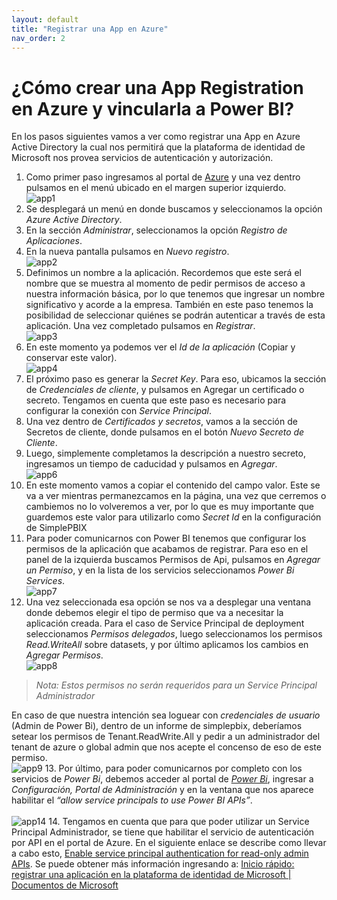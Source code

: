 ```yaml
---
layout: default
title: "Registrar una App en Azure"
nav_order: 2
---
```


# ¿Cómo crear una App Registration en Azure y vincularla a Power BI? 

En los pasos siguientes vamos a ver como registrar una App en Azure Active Directory la cual nos permitirá que la plataforma de identidad de Microsoft nos provea servicios de autenticación y autorización. 
1. Como primer paso ingresamos al portal de [Azure](https://portal.azure.com/) y una vez dentro pulsamos en el menú ubicado en el margen superior izquierdo. 
<br>![app1](Media/App%20registration/menu%20azure.PNG)
2. Se desplegará un menú en donde buscamos y seleccionamos la opción *Azure Active Directory*. 
3. En la sección *Administrar*, seleccionamos la opción *Registro de Aplicaciones*.
4. En la nueva pantalla pulsamos en *Nuevo registro*.
<br>![app2](Media/App%20registration/nueva%20app.PNG)
5. Definimos un nombre a la aplicación. Recordemos que este será el nombre que se muestra al momento de pedir permisos de acceso a nuestra información básica, por lo que tenemos que ingresar un nombre significativo y acorde a la empresa. También en este paso tenemos la posibilidad de seleccionar quiénes se podrán autenticar a través de esta aplicación. Una vez completado pulsamos en *Registrar*. 
<br>![app3](Media/App%20registration/Registrar%20app.PNG)
6. En este momento ya podemos ver el *Id de la aplicación* (Copiar y conservar este valor). 
<br>![app4](Media/App%20registration/app%20id.PNG)
7. El próximo paso es generar la *Secret Key*. Para eso, ubicamos la sección de *Credenciales de cliente*, y pulsamos en Agregar un certificado o secreto. Tengamos en cuenta que este paso es necesario para configurar la conexión con *Service Principal*. 
8. Una vez dentro de *Certificados y secretos*, vamos a la sección de Secretos de cliente, donde pulsamos en el botón *Nuevo Secreto de Cliente*.
9. Luego, simplemente completamos la descripción a nuestro secreto, ingresamos un tiempo de caducidad y pulsamos en *Agregar*. 
<br>![app6](Media/App%20registration/nuevo%20secreto.PNG)
10. En este momento vamos a copiar el contenido del campo valor. Este se va a ver mientras permanezcamos en la página, una vez que cerremos o cambiemos no lo volveremos a ver, por lo que es muy importante que guardemos este valor para utilizarlo como *Secret Id* en la configuración de SimplePBIX
11. Para poder comunicarnos con Power BI tenemos que configurar los permisos de la aplicación que acabamos de registrar. Para eso en el panel de la izquierda buscamos Permisos de Api, pulsamos en *Agregar un Permiso*, y en la lista de los servicios seleccionamos *Power Bi Services*. 
<br>![app7](Media/App%20registration/agregar%20permisos.PNG)
12. Una vez seleccionada esa opción se nos va a desplegar una ventana donde debemos elegir el tipo de permiso que va a necesitar la aplicación creada. Para el caso de Service Principal de deployment seleccionamos *Permisos delegados*, luego seleccionamos los permisos *Read.WriteAll* sobre datasets, y por último aplicamos los cambios en *Agregar Permisos*.
<br>![app8](Media/App%20registration/permisos%20admin.PNG)
>*Nota: Estos permisos no serán requeridos para un Service Principal Administrador*

En caso de que nuestra intención sea loguear con *credenciales de usuario* (Admin de Power Bi), dentro de un informe de simplepbix, deberíamos setear los permisos de Tenant.ReadWrite.All y pedir a un administrador del tenant de azure o global admin que nos acepte el concenso de eso de este permiso.
<br>![app9](Media/App%20registration/adminconsent.png)
13. Por último, para poder comunicarnos por completo con los servicios de *Power Bi*, debemos acceder al portal de [*Power Bi*](https://app.powerbi.com/), ingresar a *Configuración, Portal de Administración* y en la ventana que nos aparece habilitar el *“allow service principals to use Power BI APIs”*.  
<br>![app14](Media/App%20registration/PBI%20service%20principal.png)
14. Tengamos en cuenta que para que poder utilizar un Service Principal Administrador, se tiene que habilitar el servicio de autenticación por API en el portal de Azure. En el siguiente enlace se describe como llevar a cabo esto, [Enable service principal authentication for read-only admin APIs](https://docs.microsoft.com/en-us/power-bi/admin/read-only-apis-service-principal-authentication).
Se puede obtener más información ingresando a: 
<a href="https://docs.microsoft.com/en-us/azure/active-directory/develop/quickstart-register-app?source=docs">Inicio rápido: registrar una aplicación en la plataforma de identidad de Microsoft | Documentos de Microsoft</a>